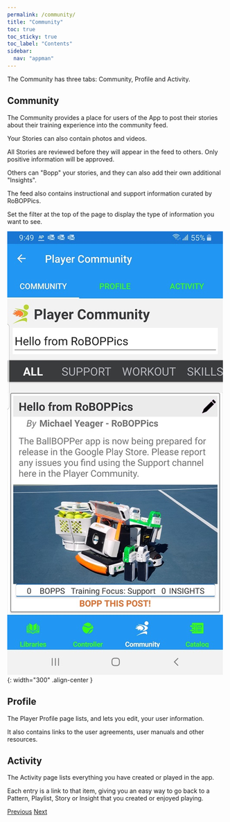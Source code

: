 ```yaml
---
permalink: /community/
title: "Community"
toc: true
toc_sticky: true
toc_label: "Contents"
sidebar:
  nav: "appman"
---
```


The Community has three tabs: Community, Profile and Activity.

## Community

The Community provides a place for users of the App to post their stories about their training experience into the community feed. 

Your Stories can also contain photos and videos.

All Stories are reviewed before they will appear in the feed to others. Only positive information will be approved. 

Others can "Bopp" your stories, and they can also add their own additional "Insights". 

The feed also contains instructional and support information curated by RoBOPPics. 

Set the filter at the top of the page to display the type of information you want to see.

![Community Image](../assets/images/PlayerCommunity500.jpg){: width="300" .align-center } 

## Profile

The Player Profile page lists, and lets you edit, your user information. 

It also contains links to the user agreements, user manuals and other resources.

## Activity

The Activity page lists everything you have created or played in the app. 

Each entry is a link to that item, giving you an easy way to go back to a Pattern, Playlist, Story or Insight that you created or enjoyed playing.

  <nav class="pagination">
      <a href="/BallBOPPer/coreController/" class="pagination--pager" title="Core Controller">Previous</a>
      <a href="/BallBOPPer/appmancatalog/" class="pagination--pager" title="Catalog">Next</a> 
  </nav>
